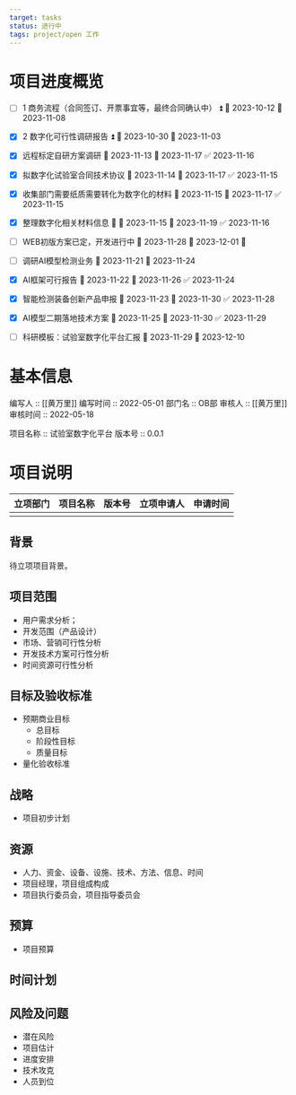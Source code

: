 ```yaml
---
target: tasks
status: 进行中
tags: project/open 工作
---
```


# 项目进度概览

- [ ] 1 商务流程（合同签订、开票事宜等，最终合同确认中） ⏫ 🛫 2023-10-12 📅 2023-11-08 
- [x] 2 数字化可行性调研报告 ⏫ 🛫 2023-10-30 📅 2023-11-03
- [x] 远程标定自研方案调研 🛫 2023-11-13 📅 2023-11-17 ✅ 2023-11-16
- [x] 拟数字化试验室合同技术协议 🛫 2023-11-14 📅 2023-11-17 ✅ 2023-11-15
- [x] 收集部门需要纸质需要转化为数字化的材料 🛫 2023-11-15 📅 2023-11-17 ✅ 2023-11-15
- [x] 整理数字化相关材料信息 🔺 🛫 2023-11-15 📅 2023-11-19 ✅ 2023-11-16
- [ ] WEB初版方案已定，开发进行中 🛫 2023-11-28 📅 2023-12-01 🔺 
- [ ] 调研AI模型检测业务 🛫 2023-11-21  📅 2023-11-24 
- [x] AI框架可行报告 🛫 2023-11-22 📅 2023-11-26 ✅ 2023-11-24
- [x] 智能检测装备创新产品申报 🛫 2023-11-23 📅 2023-11-30 ✅ 2023-11-28
- [x] AI模型二期落地技术方案 🛫 2023-11-25 📅 2023-11-30 ✅ 2023-11-29
- [ ] 科研模板：试验室数字化平台汇报  🛫 2023-11-29 📅 2023-12-10 


# 基本信息

编写人 :: [[黄万里]]
编写时间 :: 2022-05-01
部门名 :: OB部
审核人 :: [[黄万里]]
审核时间 :: 2022-05-18

项目名称 :: 试验室数字化平台
版本号 :: 0.0.1

# 项目说明
| 立项部门 | 项目名称 | 版本号 | 立项申请人 | 申请时间 |
| -------- | -------- | ------ | ---------- | -------- |
|       |          |        |            |          |


## 背景

待立项项目背景。

## 项目范围
- 用户需求分析；
- 开发范围（产品设计）
- 市场、营销可行性分析
- 开发技术方案可行性分析
- 时间资源可行性分析

## 目标及验收标准
- 预期商业目标
	- 总目标
	- 阶段性目标
	- 质量目标
- 量化验收标准

## 战略
- 项目初步计划

## 资源
- 人力、资金、设备、设施、技术、方法、信息、时间
- 项目经理，项目组成构成
- 项目执行委员会，项目指导委员会


## 预算
- 项目预算

## 时间计划

## 风险及问题

- 潜在风险
- 项目估计
- 进度安排
- 技术攻克
- 人员到位

